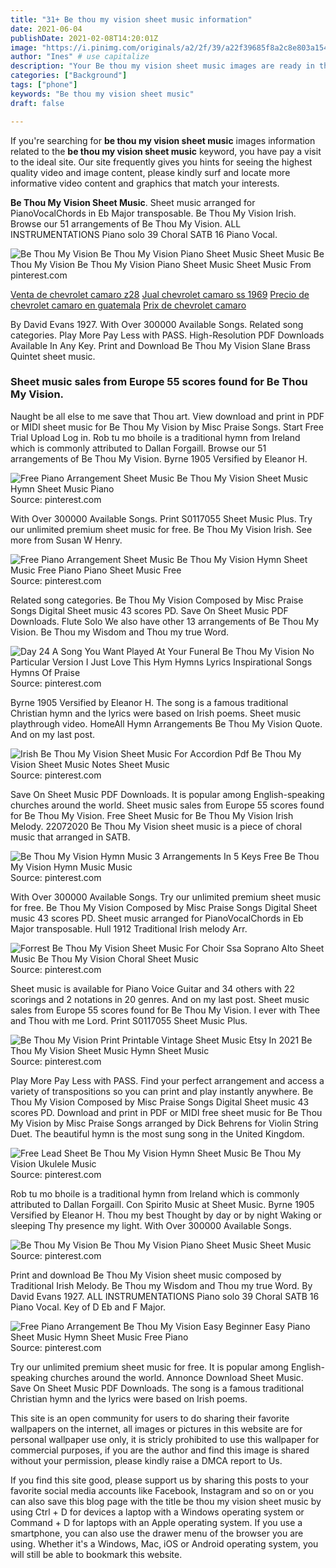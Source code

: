 ```yaml
---
title: "31+ Be thou my vision sheet music information"
date: 2021-06-04
publishDate: 2021-02-08T14:20:01Z
image: "https://i.pinimg.com/originals/a2/2f/39/a22f39685f8a2c8e803a154d9af41772.jpg"
author: "Ines" # use capitalize
description: "Your Be thou my vision sheet music images are ready in this website. Be thou my vision sheet music are a topic that is being searched for and liked by netizens now. You can Find and Download the Be thou my vision sheet music files here. Get all free vectors."
categories: ["Background"]
tags: ["phone"]
keywords: "Be thou my vision sheet music"
draft: false

---
```


If you're searching for **be thou my vision sheet music** images information related to the **be thou my vision sheet music** keyword, you have pay a visit to the ideal  site.  Our site frequently  gives you  hints  for seeing  the highest  quality video and image  content, please kindly surf and locate more informative video content and graphics  that match your interests.

**Be Thou My Vision Sheet Music**. Sheet music arranged for PianoVocalChords in Eb Major transposable. Be Thou My Vision Irish. Browse our 51 arrangements of Be Thou My Vision. ALL INSTRUMENTATIONS Piano solo 39 Choral SATB 16 Piano Vocal.

![Be Thou My Vision Be Thou My Vision Piano Sheet Music Sheet Music](https://i.pinimg.com/originals/05/a2/e7/05a2e7c015c72100b1d8f2cd7a44aaf4.png "Be Thou My Vision Be Thou My Vision Piano Sheet Music Sheet Music")
Be Thou My Vision Be Thou My Vision Piano Sheet Music Sheet Music From pinterest.com

[Venta de chevrolet camaro z28](/venta-de-chevrolet-camaro-z28/)
[Jual chevrolet camaro ss 1969](/jual-chevrolet-camaro-ss-1969/)
[Precio de chevrolet camaro en guatemala](/precio-de-chevrolet-camaro-en-guatemala/)
[Prix de chevrolet camaro](/prix-de-chevrolet-camaro/)

By David Evans 1927. With Over 300000 Available Songs. Related song categories. Play More Pay Less with PASS. High-Resolution PDF Downloads Available In Any Key. Print and Download Be Thou My Vision Slane Brass Quintet sheet music.

### Sheet music sales from Europe 55 scores found for Be Thou My Vision.

Naught be all else to me save that Thou art. View download and print in PDF or MIDI sheet music for Be Thou My Vision by Misc Praise Songs. Start Free Trial Upload Log in. Rob tu mo bhoile is a traditional hymn from Ireland which is commonly attributed to Dallan Forgaill. Browse our 51 arrangements of Be Thou My Vision. Byrne 1905 Versified by Eleanor H.


![Free Piano Arrangement Sheet Music Be Thou My Vision Sheet Music Hymn Sheet Music Piano](https://i.pinimg.com/originals/58/15/48/581548839ca81a5b9e4182064a7df7a6.jpg "Free Piano Arrangement Sheet Music Be Thou My Vision Sheet Music Hymn Sheet Music Piano")
Source: pinterest.com

With Over 300000 Available Songs. Print S0117055 Sheet Music Plus. Try our unlimited premium sheet music for free. Be Thou My Vision Irish. See more from Susan W Henry.

![Free Piano Arrangement Sheet Music Be Thou My Vision Hymn Sheet Music Free Piano Piano Sheet Music Free](https://i.pinimg.com/originals/aa/57/5b/aa575b21366fed0903864a435d751b0f.jpg "Free Piano Arrangement Sheet Music Be Thou My Vision Hymn Sheet Music Free Piano Piano Sheet Music Free")
Source: pinterest.com

Related song categories. Be Thou My Vision Composed by Misc Praise Songs Digital Sheet music 43 scores PD. Save On Sheet Music PDF Downloads. Flute Solo We also have other 13 arrangements of Be Thou My Vision. Be Thou my Wisdom and Thou my true Word.

![Day 24 A Song You Want Played At Your Funeral Be Thou My Vision No Particular Version I Just Love This Hym Hymns Lyrics Inspirational Songs Hymns Of Praise](https://i.pinimg.com/originals/ff/84/bb/ff84bbaf9523ba9e329085960597fcc3.jpg "Day 24 A Song You Want Played At Your Funeral Be Thou My Vision No Particular Version I Just Love This Hym Hymns Lyrics Inspirational Songs Hymns Of Praise")
Source: pinterest.com

Byrne 1905 Versified by Eleanor H. The song is a famous traditional Christian hymn and the lyrics were based on Irish poems. Sheet music playthrough video. HomeAll Hymn Arrangements Be Thou My Vision Quote. And on my last post.

![Irish Be Thou My Vision Sheet Music For Accordion Pdf Be Thou My Vision Sheet Music Notes Sheet Music](https://i.pinimg.com/originals/cf/ea/57/cfea574059bd8e783a0773d04b5a78e3.png "Irish Be Thou My Vision Sheet Music For Accordion Pdf Be Thou My Vision Sheet Music Notes Sheet Music")
Source: pinterest.com

Save On Sheet Music PDF Downloads. It is popular among English-speaking churches around the world. Sheet music sales from Europe 55 scores found for Be Thou My Vision. Free Sheet Music for Be Thou My Vision Irish Melody. 22072020 Be Thou My Vision sheet music is a piece of choral music that arranged in SATB.

![Be Thou My Vision Hymn Music 3 Arrangements In 5 Keys Free Be Thou My Vision Hymn Music Music](https://i.pinimg.com/originals/41/bb/11/41bb11f8f510ab2be7d5627795b86775.gif "Be Thou My Vision Hymn Music 3 Arrangements In 5 Keys Free Be Thou My Vision Hymn Music Music")
Source: pinterest.com

With Over 300000 Available Songs. Try our unlimited premium sheet music for free. Be Thou My Vision Composed by Misc Praise Songs Digital Sheet music 43 scores PD. Sheet music arranged for PianoVocalChords in Eb Major transposable. Hull 1912 Traditional Irish melody Arr.

![Forrest Be Thou My Vision Sheet Music For Choir Ssa Soprano Alto Sheet Music Be Thou My Vision Choral Sheet Music](https://i.pinimg.com/originals/49/51/d2/4951d2aa17790758ac7c6259b07d526a.png "Forrest Be Thou My Vision Sheet Music For Choir Ssa Soprano Alto Sheet Music Be Thou My Vision Choral Sheet Music")
Source: pinterest.com

Sheet music is available for Piano Voice Guitar and 34 others with 22 scorings and 2 notations in 20 genres. And on my last post. Sheet music sales from Europe 55 scores found for Be Thou My Vision. I ever with Thee and Thou with me Lord. Print S0117055 Sheet Music Plus.

![Be Thou My Vision Print Printable Vintage Sheet Music Etsy In 2021 Be Thou My Vision Sheet Music Hymn Sheet Music](https://i.pinimg.com/736x/17/91/81/17918131d5fe0a6f127659fd45fc57d1.jpg "Be Thou My Vision Print Printable Vintage Sheet Music Etsy In 2021 Be Thou My Vision Sheet Music Hymn Sheet Music")
Source: pinterest.com

Play More Pay Less with PASS. Find your perfect arrangement and access a variety of transpositions so you can print and play instantly anywhere. Be Thou My Vision Composed by Misc Praise Songs Digital Sheet music 43 scores PD. Download and print in PDF or MIDI free sheet music for Be Thou My Vision by Misc Praise Songs arranged by Dick Behrens for Violin String Duet. The beautiful hymn is the most sung song in the United Kingdom.

![Free Lead Sheet Be Thou My Vision Hymn Sheet Music Be Thou My Vision Ukulele Music](https://i.pinimg.com/originals/7e/0e/c3/7e0ec314f7763e46c318f18548acf24d.jpg "Free Lead Sheet Be Thou My Vision Hymn Sheet Music Be Thou My Vision Ukulele Music")
Source: pinterest.com

Rob tu mo bhoile is a traditional hymn from Ireland which is commonly attributed to Dallan Forgaill. Con Spirito Music at Sheet Music. Byrne 1905 Versified by Eleanor H. Thou my best Thought by day or by night Waking or sleeping Thy presence my light. With Over 300000 Available Songs.

![Be Thou My Vision Be Thou My Vision Piano Sheet Music Sheet Music](https://i.pinimg.com/originals/05/a2/e7/05a2e7c015c72100b1d8f2cd7a44aaf4.png "Be Thou My Vision Be Thou My Vision Piano Sheet Music Sheet Music")
Source: pinterest.com

Print and download Be Thou My Vision sheet music composed by Traditional Irish Melody. Be Thou my Wisdom and Thou my true Word. By David Evans 1927. ALL INSTRUMENTATIONS Piano solo 39 Choral SATB 16 Piano Vocal. Key of D Eb and F Major.

![Free Piano Arrangement Be Thou My Vision Easy Beginner Easy Piano Sheet Music Hymn Sheet Music Free Piano](https://i.pinimg.com/originals/a2/2f/39/a22f39685f8a2c8e803a154d9af41772.jpg "Free Piano Arrangement Be Thou My Vision Easy Beginner Easy Piano Sheet Music Hymn Sheet Music Free Piano")
Source: pinterest.com

Try our unlimited premium sheet music for free. It is popular among English-speaking churches around the world. Annonce Download Sheet Music. Save On Sheet Music PDF Downloads. The song is a famous traditional Christian hymn and the lyrics were based on Irish poems.

This site is an open community for users to do sharing their favorite wallpapers on the internet, all images or pictures in this website are for personal wallpaper use only, it is stricly prohibited to use this wallpaper for commercial purposes, if you are the author and find this image is shared without your permission, please kindly raise a DMCA report to Us.

If you find this site good, please support us by sharing this posts to your favorite social media accounts like Facebook, Instagram and so on or you can also save this blog page with the title be thou my vision sheet music by using Ctrl + D for devices a laptop with a Windows operating system or Command + D for laptops with an Apple operating system. If you use a smartphone, you can also use the drawer menu of the browser you are using. Whether it's a Windows, Mac, iOS or Android operating system, you will still be able to bookmark this website.
